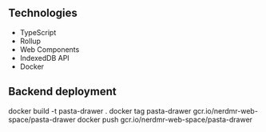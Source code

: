 ## Technologies

- TypeScript
- Rollup
- Web Components
- IndexedDB API
- Docker

## Backend deployment

docker build -t pasta-drawer .
docker tag pasta-drawer gcr.io/nerdmr-web-space/pasta-drawer
docker push gcr.io/nerdmr-web-space/pasta-drawer